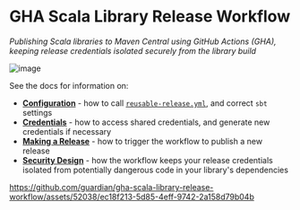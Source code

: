 # GHA Scala Library Release Workflow
_Publishing Scala libraries to Maven Central using GitHub Actions (GHA), keeping release credentials isolated securely from the library build_

![image](https://github.com/guardian/gha-scala-library-release-workflow/assets/52038/3d229ccd-e60f-44f7-86e7-0e607134e47b)

See the docs for information on:

* [**Configuration**](docs/configuration.md) - how to call [`reusable-release.yml`](https://github.com/guardian/gha-scala-library-release-workflow/blob/main/.github/workflows/reusable-release.yml),
  and correct `sbt` settings
* [**Credentials**](docs/credentials.md) - how to access shared credentials, and generate new credentials if necessary
* [**Making a Release**](docs/making-a-release.md) - how to trigger the workflow to publish a new release
* [**Security Design**](docs/security-design.md) - how the workflow keeps your release
  credentials isolated from potentially dangerous code in your library's dependencies

https://github.com/guardian/gha-scala-library-release-workflow/assets/52038/ec18f213-5d85-4eff-9742-2a158d79b04b

